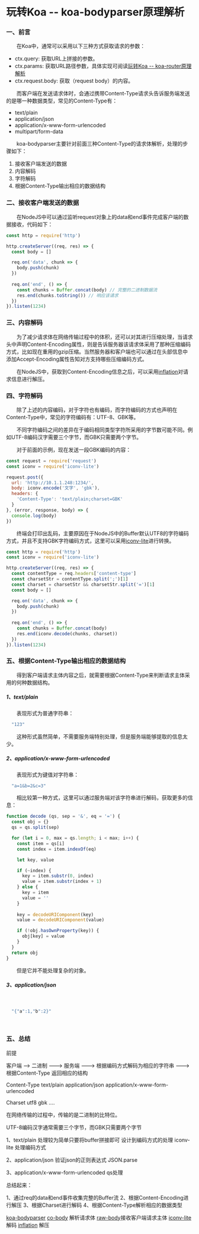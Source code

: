 # 玩转Koa -- koa-bodyparser原理解析

### 一、前言

  &emsp;&emsp;在Koa中，通常可以采用以下三种方式获取请求的参数：

  - ctx.query: 获取URL上拼接的参数。
  - ctx.params: 获取URL路径参数，具体实现可阅读[玩转Koa -- koa-router原理解析](https://juejin.im/post/5c24c3b9e51d45538150f3ab)
  - ctx.request.body: 获取（request body）的内容。

  &emsp;&emsp;而客户端在发送请求体时，会通过携带Content-Type请求头告诉服务端发送的是哪一种数据类型，常见的Content-Type有：

  - text/plain
  - application/json
  - application/x-www-form-urlencoded
  - multipart/form-data

  &emsp;&emsp;koa-bodyparser主要针对前面三种Content-Type的请求体解析，处理的步骤如下：

  1. 接收客户端发送的数据
  2. 内容解码
  3. 字符解码
  4. 根据Content-Type输出相应的数据结构

### 二、接收客户端发送的数据

  &emsp;&emsp;在NodeJS中可以通过监听request对象上的data和end事件完成客户端的数据接收，代码如下：

```JavaScript
const http = require('http')

http.createServer((req, res) => {
  const body = []

  req.on('data', chunk => {
    body.push(chunk)
  })
  
  req.on('end', () => {
    const chunks = Buffer.concat(body) // 完整的二进制数据流
    res.end(chunks.toString()) // 响应该请求
  })
}).listen(1234)
```

### 三、内容解码

  &emsp;&emsp;为了减少请求体在网络传输过程中的体积，还可以对其进行压缩处理，当请求头中声明Content-Encoding属性，则是告诉服务器该请求体采用了那种压缩编码方式，比如现在重用的gzip压缩。当然服务器和客户端也可以通过在头部信息中添加Accept-Encoding属性告知对方支持哪些压缩编码方式。

  &emsp;&emsp;在NodeJS中，获取到Content-Encoding信息之后，可以采用[inflation](https://github.com/stream-utils/inflation)对请求信息进行解压。

### 四、字符解码

  &emsp;&emsp;除了上述的内容编码，对于字符也有编码，而字符编码的方式也声明在Content-Type中，常见的字符编码有：UTF-8、GBK等。

  &emsp;&emsp;不同字符编码之间的差异在于编码相同类型字符所采用的字节数可能不同。例如UTF-8编码汉字需要三个字节，而GBK只需要两个字节。

  &emsp;&emsp;对于前面的示例，现在发送一段GBK编码的内容：

```JavaScript
const request = require('request')
const iconv = require('iconv-lite')

request.post({
  url: 'http://10.1.1.248:1234/',
  body: iconv.encode('文字', 'gbk'),
  headers: {
    'Content-Type': 'text/plain;charset=GBK'
  }
}, (error, response, body) => {
  console.log(body)
})
```

  &emsp;&emsp;终端会打印出乱码，主要原因在于NodeJS中的Buffer默认UTF8的字符编码方式，并且不支持GBK字符编码方式，这里可以采用[iconv-lite](https://github.com/ashtuchkin/iconv-lite)进行转换。

```JavaScript
const http = require('http')
const iconv = require('iconv-lite')

http.createServer((req, res) => {
  const contentType = req.headers['content-type']
  const charsetStr = contentType.split(';')[1]
  const charset = charsetStr && charsetStr.split('=')[1]
  const body = []

  req.on('data', chunk => {
    body.push(chunk)
  })
  
  req.on('end', () => {
    const chunks = Buffer.concat(body)
    res.end(iconv.decode(chunks, charset))
  })
}).listen(1234)
```

### 五、根据Content-Type输出相应的数据结构

  &emsp;&emsp;得到客户端请求主体内容之后，就需要根据Content-Type来判断请求主体采用的何种数据结构。

##### 1、text/plain

  &emsp;&emsp;表现形式为普通字符串：

```s
  "123"
```

  &emsp;&emsp;这种形式虽然简单，不需要服务端特别处理，但是服务端能够提取的信息太少。

##### 2、application/x-www-form-urlencoded

  &emsp;&emsp;表现形式为键值对字符串：

```s
  "a=1&b=2&c=3"
```

  &emsp;&emsp;相比较第一种方式，这里可以通过服务端对该字符串进行解码，获取更多的信息：

```JavaScript
function decode (qs, sep = '&', eq = '=') {
  const obj = {}
  qs = qs.split(sep)

  for (let i = 0, max = qs.length; i < max; i++) {
    const item = qs[i]
    const index = item.indexOf(eq)

    let key, value

    if (~index) {
      key = item.substr(0, index)
      value = item.substr(index + 1)
    } else {
      key = item
      value = ''
    }
    
    key = decodeURIComponent(key)
    value = decodeURIComponent(value)

    if (!obj.hasOwnProperty(key)) {
      obj[key] = value
    }
  }
  return obj
}
```

  &emsp;&emsp;但是它并不能处理复杂的对象。

##### 3、application/json

  &emsp;&emsp;

```s
  "{"a":1,"b":2}"
```

  &emsp;&emsp;





### 五、总结


 前提

 客户端 --> 二进制 ---> 服务端 ---> 根据编码方式解码为相应的字符串 ---> 根据Content-Type 返回相应的结构

 Content-Type text/plain application/json application/x-www-form-urlencoded

 Charset utf8 gbk ....

 在网络传输的过程中，传输的是二进制的比特位。

 UTF-8编码汉字通常需要三个字节，而GBK只需要两个字节


 1、text/plain 处理较为简单只要将buffer拼接即可 设计到编码方式的处理 iconv-lite 处理编码方式

 2、application/json 验证json的正则表达式 JSON.parse

 3、application/x-www-form-urlencoded qs处理


 总结起来：

 1、通过req的data和end事件收集完整的Buffer流
 2、根据Content-Encoding进行解压
 3、根据Charset进行解码
 4、根据Content-Type解析相应的数据类型


 [koa-bodyparser](https://github.com/koajs/bodyparser/blob/master/index.js)
 [co-body](https://github.com/cojs/co-body) 解析请求体
 [raw-body](https://github.com/stream-utils/raw-body)接收客户端请求主体
 [iconv-lite](https://github.com/ashtuchkin/iconv-lite) 解码
 [inflation](https://github.com/stream-utils/inflation) 解压